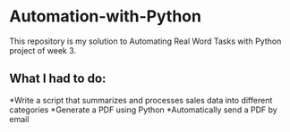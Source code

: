 # Automation-with-Python
This repository is my solution to Automating Real Word Tasks with Python project of week 3.

## What I had to do:
*Write a script that summarizes and processes sales data into different categories
*Generate a PDF using Python
*Automatically send a PDF by email 
